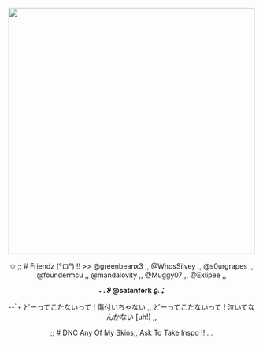 <p align="center"><img src="https://private-user-images.githubusercontent.com/190029488/440818736-6f83488d-50c3-4c90-aa43-87b35f358884.png?jwt=eyJhbGciOiJIUzI1NiIsInR5cCI6IkpXVCJ9.eyJpc3MiOiJnaXRodWIuY29tIiwiYXVkIjoicmF3LmdpdGh1YnVzZXJjb250ZW50LmNvbSIsImtleSI6ImtleTUiLCJleHAiOjE3NDY2NDk0NjQsIm5iZiI6MTc0NjY0OTE2NCwicGF0aCI6Ii8xOTAwMjk0ODgvNDQwODE4NzM2LTZmODM0ODhkLTUwYzMtNGM5MC1hYTQzLTg3YjM1ZjM1ODg4NC5wbmc_WC1BbXotQWxnb3JpdGhtPUFXUzQtSE1BQy1TSEEyNTYmWC1BbXotQ3JlZGVudGlhbD1BS0lBVkNPRFlMU0E1M1BRSzRaQSUyRjIwMjUwNTA3JTJGdXMtZWFzdC0xJTJGczMlMkZhd3M0X3JlcXVlc3QmWC1BbXotRGF0ZT0yMDI1MDUwN1QyMDE5MjRaJlgtQW16LUV4cGlyZXM9MzAwJlgtQW16LVNpZ25hdHVyZT02MjM1ZWZiOGQ2Mjc0OTA3N2QxNzdmMjNjODAyMjJhZjk1ZWRlZTI1YjdhMWRkMDdjOGUxNjhlNjViMDNkOWU0JlgtQW16LVNpZ25lZEhlYWRlcnM9aG9zdCJ9.5-cWfMop3ftGx2i646E150t_zI8O1qrG2CYYFQwraGk" width=500/></p>


<p align="center">✩ ;; # Friendz (°ロ°) !! >> @greenbeanx3 ,, @WhosSilvey ,, @s0urgrapes ,, @foundermcu ,, @mandalovity ,, @Muggy07 ,, @Exlipee ,,</p>
<p align="center"><strong>˖ . ݁𝜗 @satanfork 𝜚. ݁₊</strong></p>

<p align="center">--  ๋࣭ ⭑ どーってこたないって ! 傷付いちゃない ,, どーってこたないって ! 泣いてなんかない [uh!) ,,</p>

<p align="center">;; # DNC Any Of My Skins,, Ask To Take Inspo !! . .</p>


